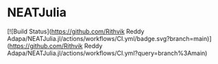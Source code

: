 # NEATJulia

[![Build Status](https://github.com/Rithvik Reddy Adapa/NEATJulia.jl/actions/workflows/CI.yml/badge.svg?branch=main)](https://github.com/Rithvik Reddy Adapa/NEATJulia.jl/actions/workflows/CI.yml?query=branch%3Amain)
